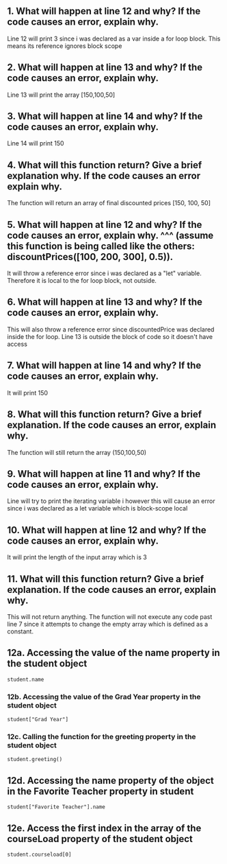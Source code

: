 ## 1. What will happen at line 12 and why? If the code causes an error, explain why. 
Line 12 will print 3 since i was declared as a var inside a for loop block. 
This means its reference ignores block scope

## 2. What will happen at line 13 and why? If the code causes an error, explain why. 
Line 13 will print the array [150,100,50]
 

## 3. What will happen at line 14 and why? If the code causes an error, explain why. 
Line 14 will print 150
 

## 4. What will this function return? Give a brief explanation why. If the code causes an error explain why.
The function will return an array of final discounted prices [150, 100, 50]

## 5. What will happen at line 12 and why?  If the code causes an error, explain why. ^^^ (assume this function is being called like the others: discountPrices([100, 200, 300], 0.5)).
It will throw a reference error since i was declared as a "let" variable. Therefore it is local
to the for loop block, not outside.

## 6. What will happen at line 13 and why? If the code causes an error, explain why. 
This will also throw a reference error since discountedPrice was declared inside the for loop. 
Line 13 is outside the block of code so it doesn't have access

## 7. What will happen at line 14 and why? If the code causes an error, explain why. 
It will print 150

## 8. What will this function return? Give a brief explanation. If the code causes an error, explain why. 
The function will still return the array (150,100,50)

## 9. What will happen at line 11 and why? If the code causes an error, explain why. 
Line will try to print the iterating variable i however this will cause an error since i
was declared as a let variable which is block-scope local

## 10. What will happen at line 12 and why? If the code causes an error, explain why.
It will print the length of the input array which is 3

##  11. What will this function return? Give a brief explanation. If the code causes an error, explain why. 
This will not return anything. The function will not execute any code past line 7 since it attempts
to change the empty array which is defined as a constant.


## 12a. Accessing the value of the name property in the student object
 `student.name`

### 12b. Accessing the value of the Grad Year property in the student object
`student["Grad Year"]`

### 12c. Calling the function for the greeting property in the student object
`student.greeting()`

## 12d. Accessing the name property of the object in the Favorite Teacher property in student
`student["Favorite Teacher"].name`

## 12e. Access the first index in the array of the courseLoad property of the student object
`student.courseload[0]`

  

